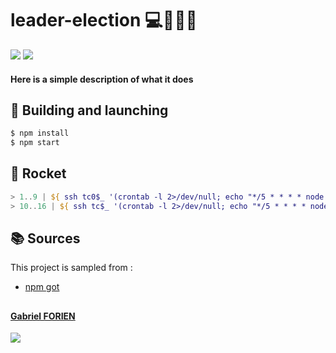 # leader-election :computer::policeman::globe_with_meridians:

![](https://img.shields.io/badge/5TC-ELK-blueviolet)
![](https://img.shields.io/badge/license-The%20Unlicense-ff69b4)

#### Here is a simple description of what it does
<!--- Here are technologies used
<p style = text-align:center;>
    <img  src="https://upload.wikimedia.org/wikipedia/fr/3/38/Guitar_Hero_Logo.png" alt="Guitar Hero" height="145" width="199">
    <img src="https://www.neonmag.fr/content/uploads/2019/04/color-spotify-logo.jpg" alt="Spotify" height="145" width="214">
    <img src="https://upload.wikimedia.org/wikipedia/commons/4/41/Osu_new_logo.png" alt="Osu" height="145" width="145">
</p>
Or more simply, a GIF of the app functionning
![](screenshot.gif)
--->

## :construction_worker: Building and launching
```bash
$ npm install
$ npm start
```

## :rocket: Rocket
```ps1
> 1..9 | ${ ssh tc0$_ '(crontab -l 2>/dev/null; echo "*/5 * * * * node ~/leader-election/leader.js $_") | crontab -' }
> 10..16 | ${ ssh tc$_ '(crontab -l 2>/dev/null; echo "*/5 * * * * node ~/leader-election/leader.js $_") | crontab -' }
```

## :books: Sources
This project is sampled from :
- [npm got](https://www.npmjs.com/package/got)

##
#### [Gabriel FORIEN](https://github.com/gforien)
![](https://upload.wikimedia.org/wikipedia/commons/b/b9/Logo_INSA_Lyon_%282014%29.svg)
